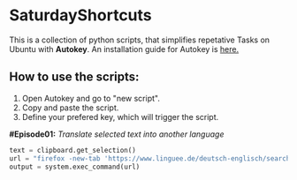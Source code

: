 # SaturdayShortcuts

This is a collection of python scripts, that simplifies repetative Tasks on Ubuntu with **Autokey**. 
An installation guide for Autokey is [here.](https://github.com/autokey/autokey/wiki/Installing#debian-and-derivatives)

## How to use the scripts:
1. Open Autokey and go to "new script".
2. Copy and paste the script.
3. Define your prefered key, which will trigger the script.


**#Episode01:** *Translate selected text into another language*

```python
text = clipboard.get_selection()
url = "firefox -new-tab 'https://www.linguee.de/deutsch-englisch/search?source=auto&query=" + text + "'"
output = system.exec_command(url)
```
